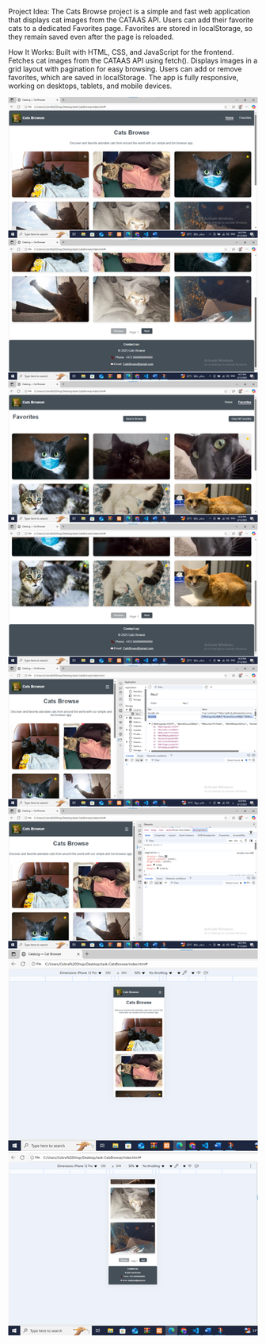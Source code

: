 Project Idea:
The Cats Browse project is a simple and fast web application that displays cat images from the CATAAS API.
Users can add their favorite cats to a dedicated Favorites page.
Favorites are stored in localStorage, so they remain saved even after the page is reloaded.

How It Works:
Built with HTML, CSS, and JavaScript for the frontend.
Fetches cat images from the CATAAS API using fetch().
Displays images in a grid layout with pagination for easy browsing.
Users can add or remove favorites, which are saved in localStorage.
The app is fully responsive, working on desktops, tablets, and mobile devices.


![Screenshot 1](https://github.com/DoniaAssi/Cats-Browse/blob/review-branch/screenshot/Picture1.png)
![Screenshot 2](https://github.com/DoniaAssi/Cats-Browse/blob/review-branch/screenshot/Picture2.png)
![Screenshot 3](https://github.com/DoniaAssi/Cats-Browse/blob/review-branch/screenshot/Picture3.png)
![Screenshot 4](https://github.com/DoniaAssi/Cats-Browse/blob/review-branch/screenshot/Picture4.png)
![Screenshot 5](https://github.com/DoniaAssi/Cats-Browse/blob/review-branch/screenshot//Picture5.png)
![Screenshot 6](https://github.com/DoniaAssi/Cats-Browse/blob/review-branch/screenshot/Picture6.png)
![Screenshot 7](https://github.com/DoniaAssi/Cats-Browse/blob/review-branch/screenshot/Picture7.png)
![Screenshot 8](https://github.com/DoniaAssi/Cats-Browse/blob/review-branch/screenshot/Picture8.png)


